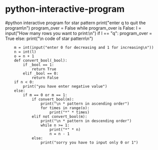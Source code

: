 # python-interactive-program
#python interactive program for star pattern
print("enter q to quit the program\n")
program_over = False
while program_over is False:
    l = input("How many rows you want to print:\n")
    if l == "q":
        program_over = True
    else:
        print("\n code of star pattern\n")

        m = int(input("enter 0 for decreasing and 1 for increasing\n"))
        n = int(l)
        o = n + 1
        def convert_bool(_bool):
            if _bool == 1:
                return True
            elif _bool == 0:
                return False
        if n < 0:
            print("you have enter negative value")
        else:
            if m == 0 or m == 1:
                if convert_bool(m):
                    print("\n * pattern in ascending order")
                    for times in range(o):
                        print("*" * times)
                elif not convert_bool(m):
                    print("\n * pattern in descending order")
                    while n >= 1:
                        print("*" * n)
                        n = n - 1
                else:
                    print("sorry you have to input only 0 or 1")
